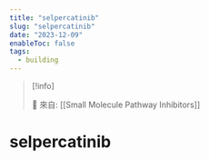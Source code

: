 ```yaml
---
title: "selpercatinib"
slug: "selpercatinib"
date: "2023-12-09"
enableToc: false
tags:
  - building
---
```


> [!info]
>
> 🌱 來自: [[Small Molecule Pathway Inhibitors]]

# selpercatinib


